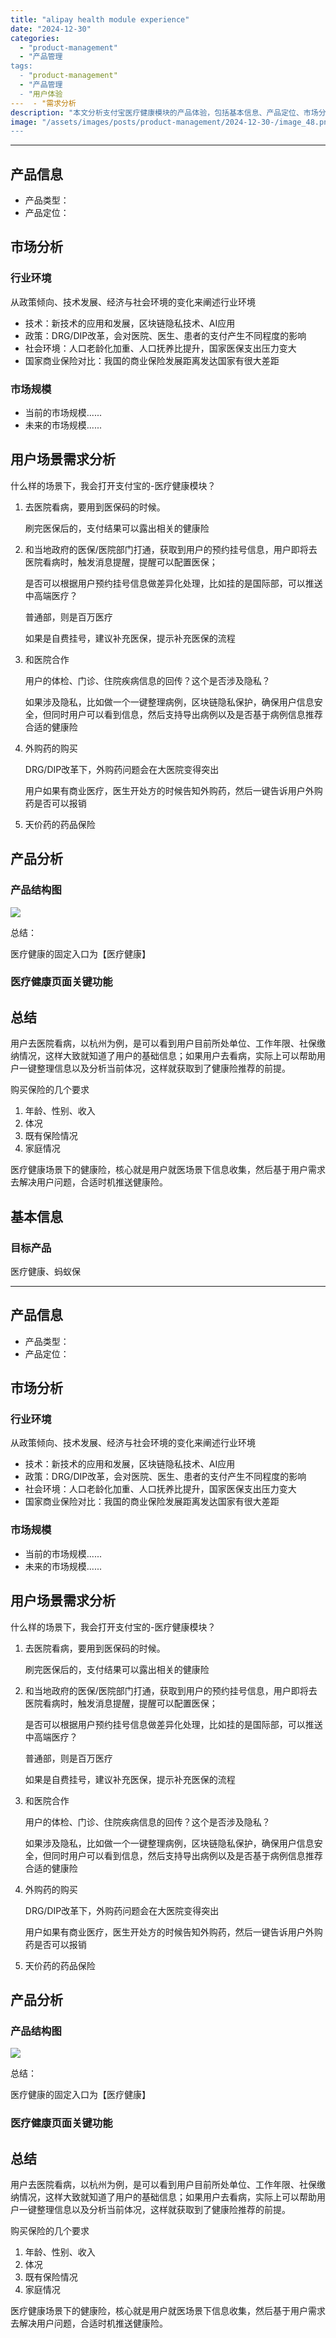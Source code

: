 ```yaml
---
title: "alipay health module experience"
date: "2024-12-30"
categories: 
  - "product-management"
  - "产品管理
tags:
  - "product-management"
  - "产品管理
  - "用户体验
---  - "需求分析
description: "本文分析支付宝医疗健康模块的产品体验，包括基本信息、产品定位、市场分析、用户场景需求分析等方面"
image: "/assets/images/posts/product-management/2024-12-30-/image_48.png
---
```



---

## 产品信息

* 产品类型：
* 产品定位：

## 市场分析

### 行业环境

从政策倾向、技术发展、经济与社会环境的变化来阐述行业环境

* 技术：新技术的应用和发展，区块链隐私技术、AI应用
* 政策：DRG/DIP改革，会对医院、医生、患者的支付产生不同程度的影响
* 社会环境：人口老龄化加重、人口抚养比提升，国家医保支出压力变大
* 国家商业保险对比：我国的商业保险发展距离发达国家有很大差距

### 市场规模

* 当前的市场规模......
* 未来的市场规模......

## 用户场景需求分析

什么样的场景下，我会打开支付宝的-医疗健康模块？

1. 去医院看病，要用到医保码的时候。

   刷完医保后的，支付结果可以露出相关的健康险

2. 和当地政府的医保/医院部门打通，获取到用户的预约挂号信息，用户即将去医院看病时，触发消息提醒，提醒可以配置医保；

   是否可以根据用户预约挂号信息做差异化处理，比如挂的是国际部，可以推送中高端医疗？

   普通部，则是百万医疗

   如果是自费挂号，建议补充医保，提示补充医保的流程

3. 和医院合作

   用户的体检、门诊、住院疾病信息的回传？这个是否涉及隐私？

   如果涉及隐私，比如做一个一键整理病例，区块链隐私保护，确保用户信息安全，但同时用户可以看到信息，然后支持导出病例以及是否基于病例信息推荐合适的健康险

4. 外购药的购买

   DRG/DIP改革下，外购药问题会在大医院变得突出

   用户如果有商业医疗，医生开处方的时候告知外购药，然后一键告诉用户外购药是否可以报销

5. 天价药的药品保险

## 产品分析

### 产品结构图

![](/assets/images/product-management/2024-12-30-alipay-health-module-experience/image_48.png)

总结：

医疗健康的固定入口为【医疗健康】

### 医疗健康页面关键功能

## 总结

用户去医院看病，以杭州为例，是可以看到用户目前所处单位、工作年限、社保缴纳情况，这样大致就知道了用户的基础信息；如果用户去看病，实际上可以帮助用户一键整理信息以及分析当前体况，这样就获取到了健康险推荐的前提。

购买保险的几个要求

1. 年龄、性别、收入
2. 体况
3. 既有保险情况
4. 家庭情况

医疗健康场景下的健康险，核心就是用户就医场景下信息收集，然后基于用户需求去解决用户问题，合适时机推送健康险。
## 基本信息

### 目标产品
医疗健康、蚂蚁保

---

## 产品信息

* 产品类型：
* 产品定位：

## 市场分析

### 行业环境

从政策倾向、技术发展、经济与社会环境的变化来阐述行业环境

* 技术：新技术的应用和发展，区块链隐私技术、AI应用
* 政策：DRG/DIP改革，会对医院、医生、患者的支付产生不同程度的影响
* 社会环境：人口老龄化加重、人口抚养比提升，国家医保支出压力变大
* 国家商业保险对比：我国的商业保险发展距离发达国家有很大差距

### 市场规模

* 当前的市场规模......
* 未来的市场规模......

## 用户场景需求分析

什么样的场景下，我会打开支付宝的-医疗健康模块？

1. 去医院看病，要用到医保码的时候。

   刷完医保后的，支付结果可以露出相关的健康险

2. 和当地政府的医保/医院部门打通，获取到用户的预约挂号信息，用户即将去医院看病时，触发消息提醒，提醒可以配置医保；

   是否可以根据用户预约挂号信息做差异化处理，比如挂的是国际部，可以推送中高端医疗？

   普通部，则是百万医疗

   如果是自费挂号，建议补充医保，提示补充医保的流程

3. 和医院合作

   用户的体检、门诊、住院疾病信息的回传？这个是否涉及隐私？

   如果涉及隐私，比如做一个一键整理病例，区块链隐私保护，确保用户信息安全，但同时用户可以看到信息，然后支持导出病例以及是否基于病例信息推荐合适的健康险

4. 外购药的购买

   DRG/DIP改革下，外购药问题会在大医院变得突出

   用户如果有商业医疗，医生开处方的时候告知外购药，然后一键告诉用户外购药是否可以报销

5. 天价药的药品保险

## 产品分析

### 产品结构图

![](/assets/images/product-management/2024-12-30-alipay-health-module-experience/image_48.png)

总结：

医疗健康的固定入口为【医疗健康】

### 医疗健康页面关键功能

## 总结

用户去医院看病，以杭州为例，是可以看到用户目前所处单位、工作年限、社保缴纳情况，这样大致就知道了用户的基础信息；如果用户去看病，实际上可以帮助用户一键整理信息以及分析当前体况，这样就获取到了健康险推荐的前提。

购买保险的几个要求

1. 年龄、性别、收入
2. 体况
3. 既有保险情况
4. 家庭情况

医疗健康场景下的健康险，核心就是用户就医场景下信息收集，然后基于用户需求去解决用户问题，合适时机推送健康险。

